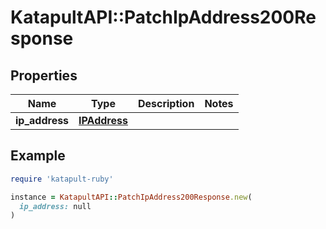# KatapultAPI::PatchIpAddress200Response

## Properties

| Name | Type | Description | Notes |
| ---- | ---- | ----------- | ----- |
| **ip_address** | [**IPAddress**](IPAddress.md) |  |  |

## Example

```ruby
require 'katapult-ruby'

instance = KatapultAPI::PatchIpAddress200Response.new(
  ip_address: null
)
```

